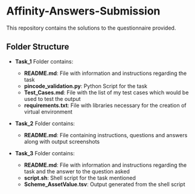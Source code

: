 # Affinity-Answers-Submission
This repository contains the solutions to the questionnaire provided.

## Folder Structure
* **Task_1** Folder contains:
  * **README.md**: File with information and instructions regarding the task
  * **pincode_validation.py**: Python Script for the task
  * **Test_Cases.md**: File with the list of my test cases which would be used to test the output
  * **requirements.txt**: File with libraries necessary for the creation of virtual environment
    
* **Task_2** Folder contains:
  * **README.md**: File containing instructions, questions and answers along with output screenshots
    
* **Task_3** Folder contains:
  * **README.md**: File with information and instructions regarding the task and the answer to the question asked
  * **script.sh**: Shell script for the task mentioned
  * **Scheme_AssetValue.tsv**: Output generated from the shell script
 


